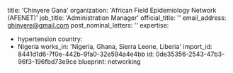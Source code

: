 title: 'Chinyere Gana'
organization: 'African Field Epidemiology Network (AFENET)'
job_title: 'Administration Manager'
official_title: ''
email_address: ghinyere@gmail.com
post_nominal_letters: ''
expertise:
  - hypertension
country:
  - Nigeria
works_in: 'Nigeria, Ghana, Sierra Leone, Liberia'
import_id: 8441d1d6-7f0e-442b-9fa0-32e594a4e4bb
id: 0de35356-2543-47b3-96f3-196fbd73e9ce
blueprint: networking

